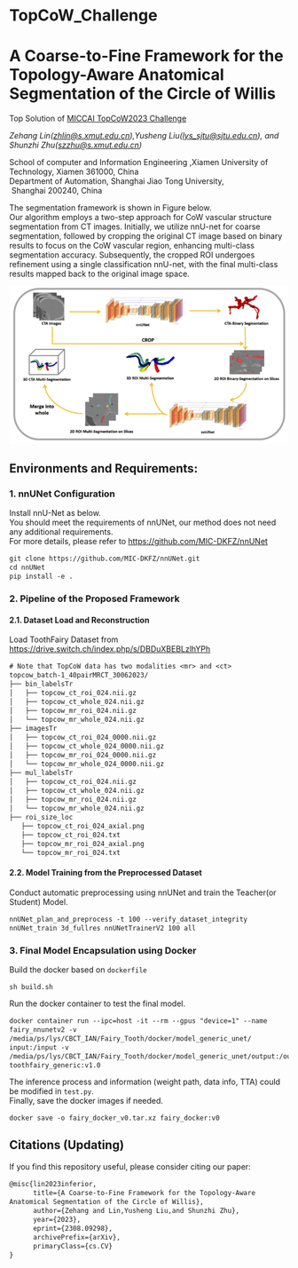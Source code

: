 # TopCoW_Challenge
# A Coarse-to-Fine Framework for the Topology-Aware Anatomical Segmentation of the Circle of Willis
Top Solution of [MICCAI TopCoW2023 Challenge](https://topcow23.grand-challenge.org/) 

_Zehang Lin(zhlin@s.xmut.edu.cn),Yusheng Liu(lys_sjtu@sjtu.edu.cn), and Shunzhi Zhu(szzhu@s.xmut.edu.cn)_

School of computer and Information Engineering ,Xiamen University of Technology,
Xiamen 361000, China
Department of Automation, Shanghai Jiao Tong University,
 Shanghai 200240, China

The segmentation framework is shown in Figure below.  
Our algorithm employs a two-step approach for CoW vascular structure segmentation from CT images. 
Initially, we utilize nnU-net for coarse segmentation, followed by cropping the original CT image based on binary results to focus on the CoW vascular region, 
enhancing multi-class segmentation accuracy. Subsequently, the cropped ROI undergoes refinement using a single classification nnU-net, 
with the final multi-class results mapped back to the original image space.

![](framework.png)

## Environments and Requirements:
### 1. nnUNet Configuration
Install nnU-Net as below.  
You should meet the requirements of nnUNet, our method does not need any additional requirements.  
For more details, please refer to https://github.com/MIC-DKFZ/nnUNet  
```
git clone https://github.com/MIC-DKFZ/nnUNet.git
cd nnUNet
pip install -e .
```
### 2. Pipeline of the Proposed Framework
#### 2.1. Dataset Load and Reconstruction
Load ToothFairy Dataset from https://drive.switch.ch/index.php/s/DBDuXBEBLzlhYPh
```
# Note that TopCoW data has two modalities <mr> and <ct>
topcow_batch-1_40pairMRCT_30062023/
├── bin_labelsTr
│   ├── topcow_ct_roi_024.nii.gz
│   ├── topcow_ct_whole_024.nii.gz
│   ├── topcow_mr_roi_024.nii.gz
│   └── topcow_mr_whole_024.nii.gz
├── imagesTr
│   ├── topcow_ct_roi_024_0000.nii.gz
│   ├── topcow_ct_whole_024_0000.nii.gz
│   ├── topcow_mr_roi_024_0000.nii.gz
│   └── topcow_mr_whole_024_0000.nii.gz
├── mul_labelsTr
│   ├── topcow_ct_roi_024.nii.gz
│   ├── topcow_ct_whole_024.nii.gz
│   ├── topcow_mr_roi_024.nii.gz
│   └── topcow_mr_whole_024.nii.gz
├── roi_size_loc
   ├── topcow_ct_roi_024_axial.png
   ├── topcow_ct_roi_024.txt
   ├── topcow_mr_roi_024_axial.png
   └── topcow_mr_roi_024.txt
```

#### 2.2. Model Training from the Preprocessed Dataset
Conduct automatic preprocessing using nnUNet and train the Teacher(or Student) Model.
```
nnUNet_plan_and_preprocess -t 100 --verify_dataset_integrity
nnUNet_train 3d_fullres nnUNetTrainerV2 100 all
```

### 3. Final Model Encapsulation using Docker
Build the docker based on `dockerfile`
```
sh build.sh
```
Run the docker container to test the final model.
```
docker container run --ipc=host -it --rm --gpus "device=1" --name fairy_nnunetv2 -v /media/ps/lys/CBCT_IAN/Fairy_Tooth/docker/model_generic_unet/   input:/input -v /media/ps/lys/CBCT_IAN/Fairy_Tooth/docker/model_generic_unet/output:/output toothfairy_generic:v1.0
```
The inference process and information (weight path, data info, TTA) could be modified in `test.py`.  
Finally, save the docker images if needed.
```
docker save -o fairy_docker_v0.tar.xz fairy_docker:v0
```
## Citations (Updating)
If you find this repository useful, please consider citing our paper:  
```
@misc{lin2023inferior,
      title={A Coarse-to-Fine Framework for the Topology-Aware Anatomical Segmentation of the Circle of Willis}, 
      author={Zehang and Lin,Yusheng Liu,and Shunzhi Zhu},
      year={2023},
      eprint={2308.09298},
      archivePrefix={arXiv},
      primaryClass={cs.CV}
}
```
